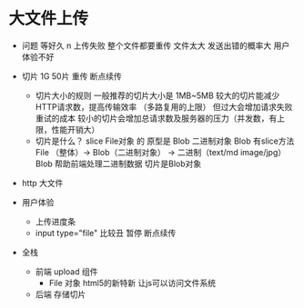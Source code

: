 # 大文件上传
- 问题
  等好久 n
  上传失败 整个文件都要重传 
  文件太大 发送出错的概率大 用户体验不好

- 切片
  1G 50片
  重传
  断点续传
  - 切片大小的规则
    一般推荐的切片大小是 1MB~5MB
    较大的切片能减少HTTP请求数，提高传输效率 （多路复用的上限）
    但过大会增加请求失败重试的成本
    较小的切片会增加总请求数及服务器的压力（并发数，有上限，性能开销大）
  - 切片是什么？
    slice File对象 的 原型是 Blob 二进制对象 Blob 有slice方法
    File （整体）-> Blob（二进制对象） -> 二进制（text/md image/jpg） 
    Blob 帮助前端处理二进制数据
    切片是Blob对象

- http
  大文件

- 用户体验
  - 上传进度条
  - input type="file" 比较丑
  暂停
  断点续传

- 全栈
  - 前端 upload 组件
    - File 对象 html5的新特新 让js可以访问文件系统
  - 后端 存储切片